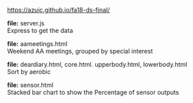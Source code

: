 https://azuic.github.io/fa18-ds-final/

**file:** server.js  
Express to get the data

**file:** aameetings.html  
Weekend AA meetings, grouped by special interest

**file:** deardiary.html, core.html. upperbody.html, lowerbody.html  
Sort by aerobic

**file:** sensor.html  
Stacked bar chart to show the Percentage of sensor outputs
